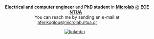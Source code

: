 <p align="center">
  &nbsp; <b>Electrical and computer engineer</b> and <b>PhD student</b> in <a href="https://microlab.ntua.gr/" target="_blank" rel="noreferrer"><b>Microlab</b></a> @ <a href="https://www.ece.ntua.gr/en" target="_blank" rel="noreferrer"><b>ECE</b></a> <a href="https://www.ntua.gr/en/" target="_blank" rel="noreferrer"><b>NTUA</b></a>
  <br>
  &nbsp; You can reach me by sending an e-mail at <a href="mailto: aferikoglou@microlab.ntua.gr">aferikoglou@microlab.ntua.gr</a>&nbsp;&nbsp;&nbsp;&nbsp;&nbsp;&nbsp;&nbsp;&nbsp;&nbsp;&nbsp;&nbsp;&nbsp;&nbsp;&nbsp;
</p>

<p align="center">
  <a href="https://www.linkedin.com/in/aferikoglou/" target="_blank" rel="noreferrer"> <img src="https://img.shields.io/badge/LinkedIn-blue?style=flat&logo=linkedin" alt="linkedin" /></a>
   &nbsp;
</p>
